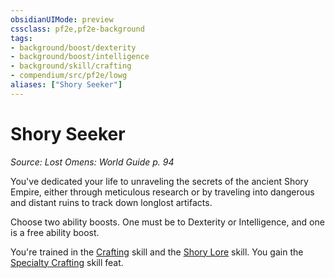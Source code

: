 ```yaml
---
obsidianUIMode: preview
cssclass: pf2e,pf2e-background
tags:
- background/boost/dexterity
- background/boost/intelligence
- background/skill/crafting
- compendium/src/pf2e/lowg
aliases: ["Shory Seeker"]
---
```

# Shory Seeker
*Source: Lost Omens: World Guide p. 94*  

You've dedicated your life to unraveling the secrets of the ancient Shory Empire, either through meticulous research or by traveling into dangerous and distant ruins to track down longlost artifacts.

Choose two ability boosts. One must be to Dexterity or Intelligence, and one is a free ability boost.

You're trained in the [Crafting](skills.md#Crafting) skill and the [Shory Lore](skills.md#Lore) skill. You gain the [Specialty Crafting](specialty-crafting.md) skill feat.